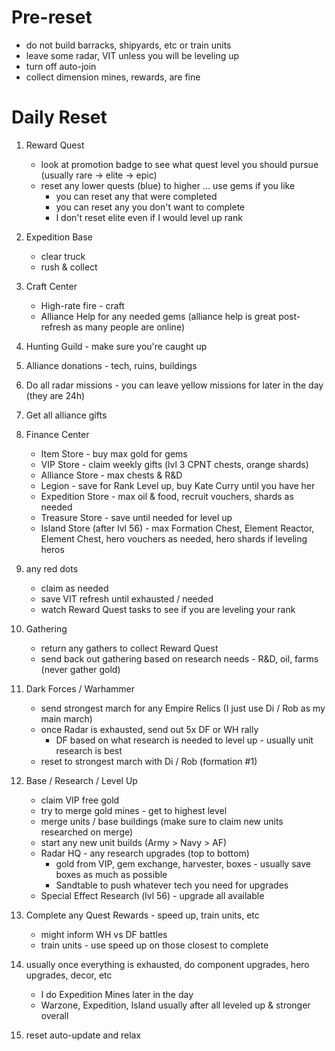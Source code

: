 # Pre-reset
- do not build barracks, shipyards, etc or train units
- leave some radar, VIT unless you will be leveling up
- turn off auto-join
- collect dimension mines, rewards, are fine

# Daily Reset
1. Reward Quest

   - look at promotion badge to see what quest level you should pursue (usually rare -> elite -> epic)
   - reset any lower quests (blue) to higher ... use gems if you like
     - you can reset any that were completed
     - you can reset any you don't want to complete
     - I don't reset elite even if I would level up rank

2. Expedition Base

   - clear truck
   - rush & collect

3. Craft Center

   - High-rate fire - craft
   - Alliance Help for any needed gems (alliance help is great post-refresh as many people are online)

4. Hunting Guild - make sure you're caught up

5. Alliance donations - tech, ruins, buildings

6. Do all radar missions - you can leave yellow missions for later in the day (they are 24h)

7. Get all alliance gifts

8. Finance Center

   - Item Store - buy max gold for gems
   - VIP Store - claim weekly gifts (lvl 3 CPNT chests, orange shards)
   - Alliance Store - max chests & R&D
   - Legion - save for Rank Level up, buy Kate Curry until you have her
   - Expedition Store - max oil & food, recruit vouchers, shards as needed
   - Treasure Store - save until needed for level up 
   - Island Store (after lvl 56) - max Formation Chest, Element Reactor, Element Chest, hero vouchers as needed, hero shards if leveling heros

9. any red dots

   - claim as needed
   - save VIT refresh until exhausted / needed
   - watch Reward Quest tasks to see if you are leveling your rank

10. Gathering

    - return any gathers to collect Reward Quest
    - send back out gathering based on research needs - R&D, oil, farms (never gather gold)

11. Dark Forces / Warhammer

    - send strongest march for any Empire Relics (I just use Di / Rob as my main march)
    - once Radar is exhausted, send out 5x DF or WH rally
      - DF based on what research is needed to level up - usually unit research is best
    - reset to strongest march with Di / Rob (formation #1)

12. Base / Research / Level Up

    - claim VIP free gold
    - try to merge gold mines - get to highest level
    - merge units / base buildings (make sure to claim new units researched on merge)
    - start any new unit builds (Army > Navy > AF)
    - Radar HQ - any research upgrades (top to bottom)
      - gold from VIP, gem exchange, harvester, boxes - usually save boxes as much as possible
      - Sandtable to push whatever tech you need for upgrades
    - Special Effect Research (lvl 56) - upgrade all available

13. Complete any Quest Rewards - speed up, train units, etc
    - might inform WH vs DF battles
    - train units - use speed up on those closest to complete
    
14. usually once everything is exhausted, do component upgrades, hero upgrades, decor, etc
    - I do Expedition Mines later in the day
    - Warzone, Expedition, Island usually after all leveled up & stronger overall

15. reset auto-update and relax


